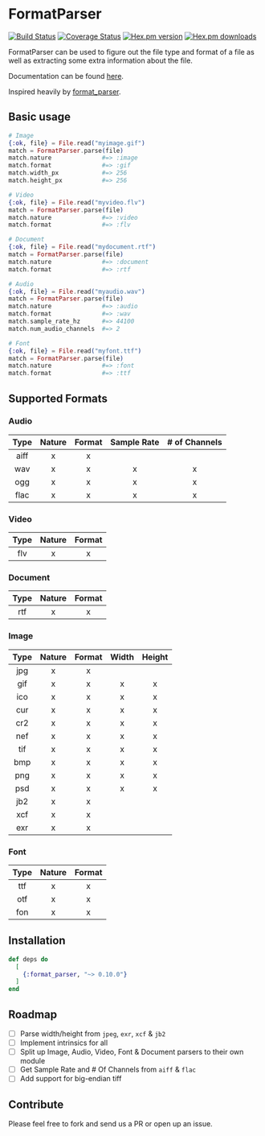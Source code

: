 # FormatParser

[![Build Status](https://travis-ci.org/ahtung/format_parser.ex.svg?branch=master)](https://travis-ci.org/ahtung/format_parser.ex)
[![Coverage Status](https://coveralls.io/repos/ahtung/format_parser.ex/badge.svg?branch=master)](https://coveralls.io/r/ahtung/format_parser.ex?branch=master)
[![Hex.pm version](https://img.shields.io/hexpm/v/format_parser.svg?style=flat-square)](https://hex.pm/packages/format_parser)
[![Hex.pm downloads](https://img.shields.io/hexpm/dt/format_parser.svg)](https://hex.pm/packages/format_parser)

FormatParser can be used to figure out the file type and format of a file as well as extracting some extra information about the file.

Documentation can be found [here](https://hexdocs.pm/format_parser).

Inspired heavily by [format_parser](https://github.com/WeTransfer/format_parser/).

## Basic usage

```elixir
# Image
{:ok, file} = File.read("myimage.gif")
match = FormatParser.parse(file)
match.nature              #=> :image
match.format              #=> :gif
match.width_px            #=> 256
match.height_px           #=> 256

# Video
{:ok, file} = File.read("myvideo.flv")
match = FormatParser.parse(file)
match.nature              #=> :video
match.format              #=> :flv

# Document
{:ok, file} = File.read("mydocument.rtf")
match = FormatParser.parse(file)
match.nature              #=> :document
match.format              #=> :rtf

# Audio
{:ok, file} = File.read("myaudio.wav")
match = FormatParser.parse(file)
match.nature              #=> :audio
match.format              #=> :wav
match.sample_rate_hz      #=> 44100
match.num_audio_channels  #=> 2

# Font
{:ok, file} = File.read("myfont.ttf")
match = FormatParser.parse(file)
match.nature              #=> :font
match.format              #=> :ttf

```

## Supported Formats

### Audio

| Type  | Nature | Format | Sample Rate | # of Channels |
| :---: | :----: | :----: | :---------: | :-----------: |
| aiff  | x      | x      |             |               |
| wav   | x      | x      | x           | x             |
| ogg   | x      | x      | x           | x             |
| flac  | x      | x      | x           | x             |

### Video

| Type | Nature | Format |
| :--: | :----: | :----: |
| flv  | x      | x      |

### Document

| Type | Nature | Format |
| :--: | :----: | :----: |
| rtf  | x      | x      |

### Image

| Type | Nature | Format | Width | Height |
| :--: | :----: | :----: | :---: | :----: |
| jpg  | x      | x      |       |        |
| gif  | x      | x      | x     | x      |
| ico  | x      | x      | x     | x      |
| cur  | x      | x      | x     | x      |
| cr2  | x      | x      | x     | x      |
| nef  | x      | x      | x     | x      |
| tif  | x      | x      | x     | x      |
| bmp  | x      | x      | x     | x      |
| png  | x      | x      | x     | x      |
| psd  | x      | x      | x     | x      |
| jb2  | x      | x      |       |        |
| xcf  | x      | x      |       |        |
| exr  | x      | x      |       |        |

### Font

| Type | Nature | Format |
| :--: | :----: | :----: |
| ttf  | x      | x      |
| otf  | x      | x      |
| fon  | x      | x      |

## Installation

```elixir
def deps do
  [
    {:format_parser, "~> 0.10.0"}
  ]
end
```

## Roadmap

- [ ] Parse width/height from `jpeg`, `exr`, `xcf` & `jb2`
- [ ] Implement intrinsics for all
- [ ] Split up Image, Audio, Video, Font & Document parsers to their own module
- [ ] Get Sample Rate and # Of Channels from `aiff` & `flac`
- [ ] Add support for big-endian tiff

## Contribute

Please feel free to fork and send us a PR or open up an issue.
